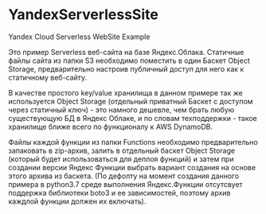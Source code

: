 # YandexServerlessSite
 Yandex Cloud Serverless WebSite Example
 
 Это пример Serverless веб-сайта на базе Яндекс.Облака.
 Статичные файлы сайта из папки S3 необходимо поместить в один Баскет Object Storage, предварительно настроив публичный доступ для него как к статичному веб-сайту.
 
 В качестве простого key/value хранилища в данном примере так же используется Object Storage (отдельный приватный Баскет с доступом через статичный ключ) - это намного дешевле, чем брать любую существующую БД в Яндекс Облаке, и по словам техподдержки - такое хранилище ближе всего по функционалу к AWS DynamoDB.
 
 Файлы каждой функции из папки Functions необходимо предварительно запаковать в zip-архив, залить в отдельный баскет Object Storage (который будет использоваться для деплоя функций) и затем при создании версии Яндекс Функции выбрать вариант создания на основе этого архива из баскета. (По дефолту на момент создания данного примера в python3.7 среде выполнения Яндекс.Функции отсутсвует поддержка библиотеки boto3 и ее зависимостей, поэтому архив каждлой функции должен их включать).
